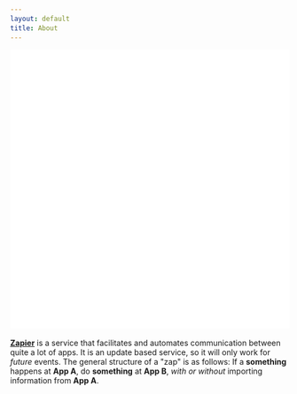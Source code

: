 ```yaml
---
layout: default
title: About
---
```




![[**Zapier**](http://zapier.com/)](/images/zapier-logomark-reversed.png)

[**Zapier**](http://zapier.com/) is a service that facilitates and automates communication between quite a lot of apps. It is an update based service, so it will only work for *future* events. The general structure of a "zap" is as follows: If a **something** happens at **App A**, do **something** at **App B**, *with or without* importing information from **App A**.

